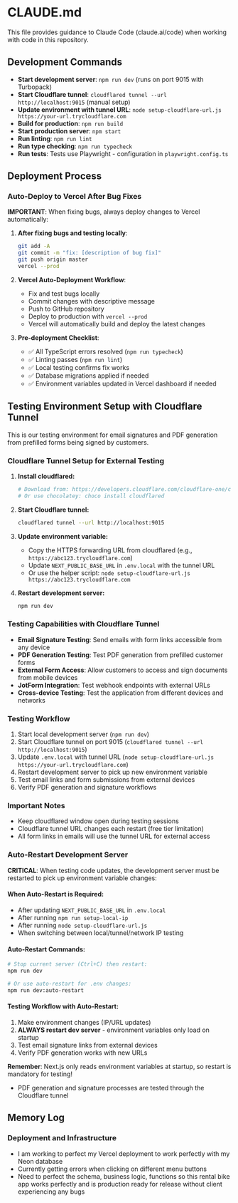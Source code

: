 # CLAUDE.md

This file provides guidance to Claude Code (claude.ai/code) when working with code in this repository.

## Development Commands

- **Start development server**: `npm run dev` (runs on port 9015 with Turbopack)
- **Start Cloudflare tunnel**: `cloudflared tunnel --url http://localhost:9015` (manual setup)
- **Update environment with tunnel URL**: `node setup-cloudflare-url.js https://your-url.trycloudflare.com`
- **Build for production**: `npm run build`
- **Start production server**: `npm start`
- **Run linting**: `npm run lint`
- **Run type checking**: `npm run typecheck`
- **Run tests**: Tests use Playwright - configuration in `playwright.config.ts`

## Deployment Process

### Auto-Deploy to Vercel After Bug Fixes
**IMPORTANT**: When fixing bugs, always deploy changes to Vercel automatically:

1. **After fixing bugs and testing locally**:
   ```bash
   git add -A
   git commit -m "fix: [description of bug fix]"
   git push origin master
   vercel --prod
   ```

2. **Vercel Auto-Deployment Workflow**:
   - Fix and test bugs locally
   - Commit changes with descriptive message
   - Push to GitHub repository
   - Deploy to production with `vercel --prod`
   - Vercel will automatically build and deploy the latest changes

3. **Pre-deployment Checklist**:
   - ✅ All TypeScript errors resolved (`npm run typecheck`)
   - ✅ Linting passes (`npm run lint`)
   - ✅ Local testing confirms fix works
   - ✅ Database migrations applied if needed
   - ✅ Environment variables updated in Vercel dashboard if needed

## Testing Environment Setup with Cloudflare Tunnel

This is our testing environment for email signatures and PDF generation from prefilled forms being signed by customers.

### Cloudflare Tunnel Setup for External Testing
1. **Install cloudflared:**
   ```bash
   # Download from: https://developers.cloudflare.com/cloudflare-one/connections/connect-apps/install-and-setup/installation/
   # Or use chocolatey: choco install cloudflared
   ```

2. **Start Cloudflare tunnel:**
   ```bash
   cloudflared tunnel --url http://localhost:9015
   ```

3. **Update environment variable:**
   - Copy the HTTPS forwarding URL from cloudflared (e.g., `https://abc123.trycloudflare.com`)
   - Update `NEXT_PUBLIC_BASE_URL` in `.env.local` with the tunnel URL
   - Or use the helper script: `node setup-cloudflare-url.js https://abc123.trycloudflare.com`

4. **Restart development server:**
   ```bash
   npm run dev
   ```

### Testing Capabilities with Cloudflare Tunnel
- **Email Signature Testing**: Send emails with form links accessible from any device
- **PDF Generation Testing**: Test PDF generation from prefilled customer forms
- **External Form Access**: Allow customers to access and sign documents from mobile devices
- **JotForm Integration**: Test webhook endpoints with external URLs
- **Cross-device Testing**: Test the application from different devices and networks

### Testing Workflow
1. Start local development server (`npm run dev`)
2. Start Cloudflare tunnel on port 9015 (`cloudflared tunnel --url http://localhost:9015`)
3. Update `.env.local` with tunnel URL (`node setup-cloudflare-url.js https://your-url.trycloudflare.com`)
4. Restart development server to pick up new environment variable
5. Test email links and form submissions from external devices
6. Verify PDF generation and signature workflows

### Important Notes
- Keep cloudflared window open during testing sessions
- Cloudflare tunnel URL changes each restart (free tier limitation)
- All form links in emails will use the tunnel URL for external access

### Auto-Restart Development Server

**CRITICAL**: When testing code updates, the development server must be restarted to pick up environment variable changes:

#### When Auto-Restart is Required:
- After updating `NEXT_PUBLIC_BASE_URL` in `.env.local`
- After running `npm run setup-local-ip`
- After running `node setup-cloudflare-url.js`
- When switching between local/tunnel/network IP testing

#### Auto-Restart Commands:
```bash
# Stop current server (Ctrl+C) then restart:
npm run dev

# Or use auto-restart for .env changes:
npm run dev:auto-restart
```

#### Testing Workflow with Auto-Restart:
1. Make environment changes (IP/URL updates)
2. **ALWAYS restart dev server** - environment variables only load on startup
3. Test email signature links from external devices
4. Verify PDF generation works with new URLs

**Remember**: Next.js only reads environment variables at startup, so restart is mandatory for testing!
- PDF generation and signature processes are tested through the Cloudflare tunnel

## Memory Log

### Deployment and Infrastructure
- I am working to perfect my Vercel deployment to work perfectly with my Neon database
- Currently getting errors when clicking on different menu buttons
- Need to perfect the schema, business logic, functions so this rental bike app works perfectly and is production ready for release without client experiencing any bugs
